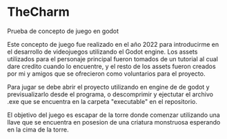 # TheCharm
Prueba de concepto de juego en godot

Este concepto de juego fue realizado en el año 2022 para introducirme en el desarrollo de videojuegos utilizando el Godot engine. Los assets utilizados para el personaje principal fueron tomados de un tutorial al cual dare credito cuando lo encuentre, y el resto de los assets fueron creados por mi y amigos que se ofrecieron como voluntarios para el proyecto.

Para jugar se debe abrir el proyecto utilizando en engine de de godot y previsualizarlo desde el programa, o descomprimir y ejectutar el archivo .exe que se encuentra en la carpeta "executable" en el repositorio.

El objetivo del juego es escapar de la torre donde comenzar utilizando una llave que se encuentra en posesion de una criatura monstruosa esperando en la cima de la torre.
